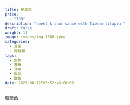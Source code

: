 ```yaml
---
title: 糖醋魚
price:
  - "380"
description: "sweet & sour sauce with Taiwan tilapia "
draft: false
weight: 11
image: images/img_1568.jpeg
categories:
  - 台菜
  - 海鮮類
tags:
  - 魚片
  - 青椒
  - 洋蔥
  - 鳳梨
  - 酸甜
date: 2023-08-12T03:52:46+08:00
---
```

糖醋魚